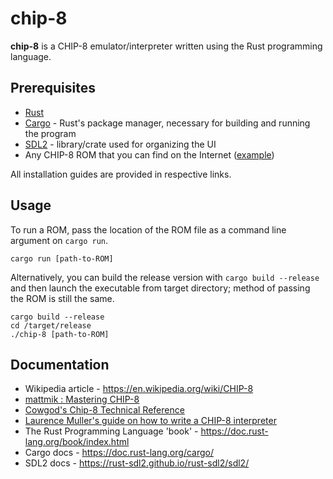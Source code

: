 # chip-8

**chip-8** is a CHIP-8 emulator/interpreter written using the Rust programming language.

## Prerequisites

* [Rust](https://github.com/rust-lang/rust)
* [Cargo](https://crates.io) - Rust's package manager, necessary for building and running the program
* [SDL2](https://github.com/Rust-SDL2/rust-sdl2) - library/crate used for organizing the UI
* Any CHIP-8 ROM that you can find on the Internet ([example](https://www.zophar.net/pdroms/chip8/chip-8-games-pack.html))

All installation guides are provided in respective links.

## Usage

To run a ROM, pass the location of the ROM file as a command line argument on `cargo run`.

```
cargo run [path-to-ROM]
```

Alternatively, you can build the release version with `cargo build --release` and then launch the executable from target directory; method of passing the ROM is still the same.

```
cargo build --release
cd /target/release
./chip-8 [path-to-ROM]
```

## Documentation

* Wikipedia article - https://en.wikipedia.org/wiki/CHIP-8
* [mattmik : Mastering CHIP-8](http://mattmik.com/files/chip8/mastering/chip8.html)
* [Cowgod's Chip-8 Technical Reference](http://devernay.free.fr/hacks/chip8/C8TECH10.HTM)
* [Laurence Muller's guide on how to write a CHIP-8 interpreter](http://www.multigesture.net/articles/how-to-write-an-emulator-chip-8-interpreter/)
* The Rust Programming Language 'book' - https://doc.rust-lang.org/book/index.html
* Cargo docs - https://doc.rust-lang.org/cargo/
* SDL2 docs - https://rust-sdl2.github.io/rust-sdl2/sdl2/
